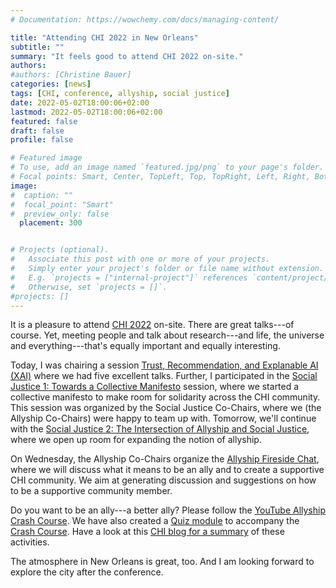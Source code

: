 ```yaml
---
# Documentation: https://wowchemy.com/docs/managing-content/

title: "Attending CHI 2022 in New Orleans"
subtitle: ""
summary: "It feels good to attend CHI 2022 on-site."
authors: 
#authors: [Christine Bauer]
categories: [news]
tags: [CHI, conference, allyship, social justice]
date: 2022-05-02T18:00:06+02:00
lastmod: 2022-05-02T18:00:06+02:00
featured: false
draft: false
profile: false

# Featured image
# To use, add an image named `featured.jpg/png` to your page's folder.
# Focal points: Smart, Center, TopLeft, Top, TopRight, Left, Right, BottomLeft, Bottom, BottomRight.
image:
#  caption: ""
#  focal_point: "Smart"
#  preview_only: false
  placement: 300


# Projects (optional).
#   Associate this post with one or more of your projects.
#   Simply enter your project's folder or file name without extension.
#   E.g. `projects = ["internal-project"]` references `content/project/deep-learning/index.md`.
#   Otherwise, set `projects = []`.
#projects: []
---
```


It is a pleasure to attend [CHI 2022](https://chi2022.acm.org) on-site. There are great talks---of course. Yet, meeting people and talk about research---and life, the universe and everything---that's equally important and equally interesting. 

Today, I was chairing a session [Trust, Recommendation, and Explanable AI (XAI)](https://programs.sigchi.org/chi/2022/program/session/73420) where we had five excellent talks. Further, I participated in the [Social Justice 1: Towards a Collective Manifesto](https://programs.sigchi.org/chi/2022/program/session/81226) session, where we started a collective manifesto to make room for solidarity across the CHI community. This session was organized by the Social Justice Co-Chairs, where we (the Allyship Co-Chairs) were happy to team up with. Tomorrow, we'll continue with the [Social Justice 2: The Intersection of Allyship and Social Justice](https://programs.sigchi.org/chi/2022/program/session/81227), where we open up room for expanding the notion of allyship.

On Wednesday, the Allyship Co-Chairs organize the [Allyship Fireside Chat](https://programs.sigchi.org/chi/2022/program/session/82030), where we will discuss what it means to be an ally and to create a supportive CHI community. We aim at generating discussion and suggestions on how to be a supportive community member.

Do you want to be an ally---a better ally? Please follow the [YouTube Allyship Crash Course](https://youtube.com/playlist?list=PL9mxzhRFUHfPhngNeNLsrec4UBblJo_X_). We have also created a [Quiz module](https://bit.ly/38f8Eay) to accompany the [Crash Course](https://youtube.com/playlist?list=PL9mxzhRFUHfPhngNeNLsrec4UBblJo_X_).
Have a look at this [CHI blog for a summary](https://chi2022.acm.org/2022/04/30/allyship-crash-course-quiz-and-fireside-chat/) of these activities.



The atmosphere in New Orleans is great, too. And I am looking forward to explore the city after the conference.